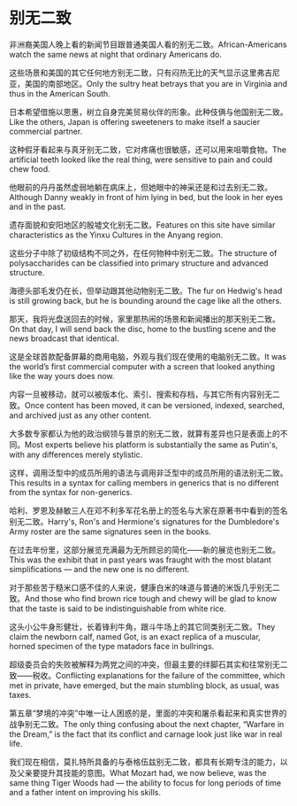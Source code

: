 # 别无二致

<p><span class="chinese">非洲裔美国人晚上看的新闻节目跟普通美国人看的别无二致。</span><span class="english">African-Americans watch the same news at night that ordinary Americans do.</span></p>

<p><span class="chinese">这些场景和美国的其它任何地方别无二致，只有闷热无比的天气显示这里弗吉尼亚，美国的南部地区。</span><span class="english">Only the sultry heat betrays that you are in Virginia and thus in the American South.</span></p>

<p><span class="chinese">日本希望借施以恩惠，树立自身完美贸易伙伴的形象。此种伎俩与他国别无二致。</span><span class="english">Like the others, Japan is offering sweeteners to make itself a saucier commercial partner.</span></p>

<p><span class="chinese">这种假牙看起来与真牙别无二致，它对疼痛也很敏感，还可以用来咀嚼食物。</span><span class="english">The artificial teeth looked like the real thing, were sensitive to pain and could chew food.</span></p>

<p><span class="chinese">他眼前的丹丹虽然虚弱地躺在病床上，但她眼中的神采还是和过去别无二致。</span><span class="english">Although Danny weakly in front of him lying in bed, but the look in her eyes and in the past.</span></p>

<p><span class="chinese">遗存面貌和安阳地区的殷墟文化别无二致。</span><span class="english">Features on this site have similar characteristics as the Yinxu Cultures in the Anyang region.</span></p>

<p><span class="chinese">这些分子中除了初级结构不同之外，在任何物种中别无二致。</span><span class="english">The structure of polysaccharides can be classified into primary structure and advanced structure.</span></p>

<p><span class="chinese">海德头部毛发仍在长，但举动跟其他动物别无二致。</span><span class="english">The fur on Hedwig's head is still growing back, but he is bounding around the cage like all the others.</span></p>

<p><span class="chinese">那天，我将光盘送回去的时候，家里那热闹的场景和新闻播出的那天别无二致。</span><span class="english">On that day, I will send back the disc, home to the bustling scene and the news broadcast that identical.</span></p>

<p><span class="chinese">这是全球首款配备屏幕的商用电脑，外观与我们现在使用的电脑别无二致。</span><span class="english">It was the world’s first commercial computer with a screen that looked anything like the way yours does now.</span></p>

<p><span class="chinese">内容一旦被移动，就可以被版本化、索引、搜索和存档，与其它所有内容别无二致。</span><span class="english">Once content has been moved, it can be versioned, indexed, searched, and archived just as any other content.</span></p>

<p><span class="chinese">大多数专家都认为他的政治纲领与普京的别无二致，就算有差异也只是表面上的不同。</span><span class="english">Most experts believe his platform is substantially the same as Putin's, with any differences merely stylistic.</span></p>

<p><span class="chinese">这样，调用泛型中的成员所用的语法与调用非泛型中的成员所用的语法别无二致。</span><span class="english">This results in a syntax for calling members in generics that is no different from the syntax for non-generics.</span></p>

<p><span class="chinese">哈利、罗恩及赫敏三人在邓不利多军花名册上的签名与大家在原著书中看到的签名别无二致。</span><span class="english">Harry's, Ron's and Hermione's signatures for the Dumbledore's Army roster are the same signatures seen in the books.</span></p>

<p><span class="chinese">在过去年份里，这部分展览充满最为无所顾忌的简化——新的展览也别无二致。</span><span class="english">This was the exhibit that in past years was fraught with the most blatant simplifications — and the new one is no different.</span></p>

<p><span class="chinese">对于那些苦于糙米口感不佳的人来说，健康白米的味道与普通的米饭几乎别无二致。</span><span class="english">And those who find brown rice tough and chewy will be glad to know that the taste is said to be indistinguishable from white rice.</span></p>

<p><span class="chinese">这头小公牛身形健壮，长着锋利牛角，跟斗牛场上的其它同类别无二致。</span><span class="english">They claim the newborn calf, named Got, is an exact replica of a muscular, horned specimen of the type matadors face in bullrings.</span></p>

<p><span class="chinese">超级委员会的失败被解释为两党之间的冲突，但最主要的绊脚石其实和往常别无二致——税收。</span><span class="english">Conflicting explanations for the failure of the committee, which met in private, have emerged, but the main stumbling block, as usual, was taxes.</span></p>

<p><span class="chinese">第五章“梦境的冲突”中唯一让人困惑的是，里面的冲突和屠杀看起来和真实世界的战争别无二致。</span><span class="english">The only thing confusing about the next chapter, “Warfare in the Dream,” is the fact that its conflict and carnage look just like war in real life.</span></p>

<p><span class="chinese">我们现在相信，莫扎特所具备的与泰格伍兹别无二致，都具有长期专注的能力，以及父亲要提升其技能的意图。</span><span class="english">What Mozart had, we now believe, was the same thing Tiger Woods had — the ability to focus for long periods of time and a father intent on improving his skills.</span></p>

